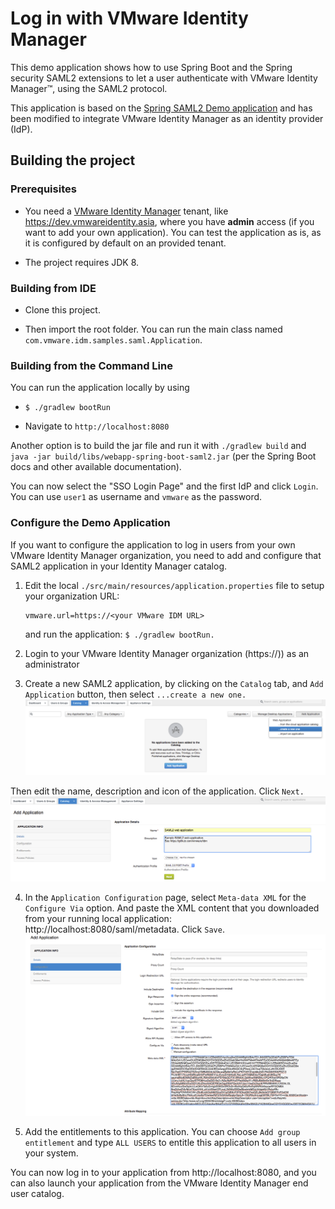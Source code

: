 Log in with VMware Identity Manager
===================================
<!-- Summary Start -->
This demo application shows how to use Spring Boot and the Spring security SAML2 extensions to let a user authenticate with VMware Identity Manager™, using the SAML2 protocol.
<!-- Summary End -->
This application is based on the [Spring SAML2 Demo application](https://github.com/vdenotaris/spring-boot-security-saml-sample)
and has been modified to integrate VMware Identity Manager as an identity provider (IdP).

Building the project
--------------------

### Prerequisites

-   You need a [VMware Identity Manager](http://www.air-watch.com/vmware-identity-manager-free-trial)
    tenant, like https://dev.vmwareidentity.asia, where you have
    **admin** access (if you want to add your own application). You can
    test the application as is, as it is configured by default on an
    provided tenant.

-   The project requires JDK 8.

### Building from IDE

-   Clone this project.

-   Then import the root folder. You can run the main class named
    `com.vmware.idm.samples.saml.Application`.

### Building from the Command Line

You can run the application locally by using

-   `$ ./gradlew bootRun`

-   Navigate to `http://localhost:8080`

Another option is to build the jar file and run it with
`./gradlew build` and
`java -jar build/libs/webapp-spring-boot-saml2.jar` (per the Spring Boot
docs and other available documentation).

You can now select the "SSO Login Page" and the first IdP and click
`Login`. You can use `user1` as username and `vmware` as the password.

### Configure the Demo Application

If you want to configure the application to log in users from your own
VMware Identity Manager organization, you need to add and configure that
SAML2 application in your Identity Manager catalog.

1.  Edit the local `./src/main/resources/application.properties`
    file to setup your organization URL:
    ```properties
    vmware.url=https://<your VMware IDM URL>
    ```
    and run the application: `$ ./gradlew bootRun.`

2.  Login to your VMware Identity Manager organization (https://<your VMware IDM URL>)) as an
    administrator

3.  Create a new SAML2 application, by clicking on the `Catalog` tab,
    and `Add Application` button, then select `...create a new one.`
    ![Create SAML2 app](images/CreateSAML2App.png)

Then edit the name, description and icon of the application. Click
`Next.`
![Edit SAML2 app details](images/EditSAML2App.png)

4.  In the `Application Configuration` page, select `Meta-data XML` for
    the `Configure Via` option. And paste the XML content that you
    downloaded from your running local application:
    http://localhost:8080/saml/metadata.
    Click `Save`.
    ![Configure SAML2 app](images/ConfigureSAML2App.png)

5.  Add the entitlements to this application. You can choose
    `Add group entitlement` and type `ALL USERS` to entitle this
    application to all users in your system.

You can now log in to your application from http://localhost:8080, and
you can also launch your application from the VMware Identity Manager
end user catalog.
